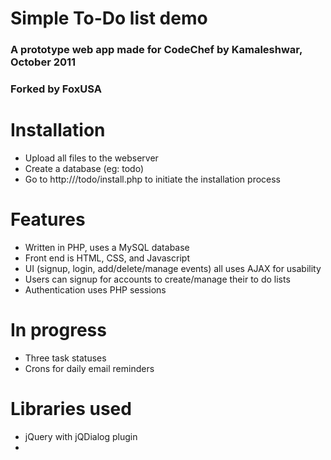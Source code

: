 # Simple To-Do list demo
### A prototype web app made for CodeChef by Kamaleshwar, October 2011
### Forked by FoxUSA


# Installation
- Upload all files to the webserver
- Create a database (eg: todo)
- Go to http://<your domain>/todo/install.php to initiate the installation process

# Features
- Written in PHP, uses a MySQL database
- Front end is HTML, CSS, and Javascript
- UI (signup, login, add/delete/manage events) all uses AJAX for usability
- Users can signup for accounts to create/manage their to do lists
- Authentication uses PHP sessions
 
# In progress
- Three task statuses
- Crons for daily email reminders

# Libraries used
- jQuery with jQDialog plugin
- 
